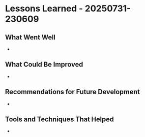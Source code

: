 # Lessons Learned - 20250731-230609

## What Went Well

-

## What Could Be Improved

-

## Recommendations for Future Development

-

## Tools and Techniques That Helped

-
